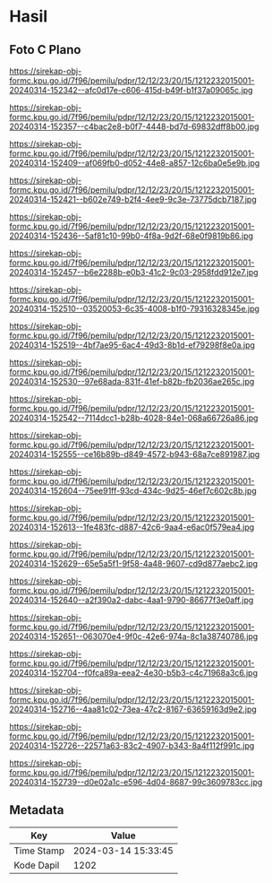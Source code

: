 # Hasil

## Foto C Plano

https://sirekap-obj-formc.kpu.go.id/7f96/pemilu/pdpr/12/12/23/20/15/1212232015001-20240314-152342--afc0d17e-c606-415d-b49f-b1f37a09065c.jpg

https://sirekap-obj-formc.kpu.go.id/7f96/pemilu/pdpr/12/12/23/20/15/1212232015001-20240314-152357--c4bac2e8-b0f7-4448-bd7d-69832dff8b00.jpg

https://sirekap-obj-formc.kpu.go.id/7f96/pemilu/pdpr/12/12/23/20/15/1212232015001-20240314-152409--af069fb0-d052-44e8-a857-12c6ba0e5e9b.jpg

https://sirekap-obj-formc.kpu.go.id/7f96/pemilu/pdpr/12/12/23/20/15/1212232015001-20240314-152421--b602e749-b2f4-4ee9-9c3e-73775dcb7187.jpg

https://sirekap-obj-formc.kpu.go.id/7f96/pemilu/pdpr/12/12/23/20/15/1212232015001-20240314-152436--5af81c10-99b0-4f8a-9d2f-68e0f9819b86.jpg

https://sirekap-obj-formc.kpu.go.id/7f96/pemilu/pdpr/12/12/23/20/15/1212232015001-20240314-152457--b6e2288b-e0b3-41c2-9c03-2958fdd912e7.jpg

https://sirekap-obj-formc.kpu.go.id/7f96/pemilu/pdpr/12/12/23/20/15/1212232015001-20240314-152510--03520053-6c35-4008-b1f0-79316328345e.jpg

https://sirekap-obj-formc.kpu.go.id/7f96/pemilu/pdpr/12/12/23/20/15/1212232015001-20240314-152519--4bf7ae95-6ac4-49d3-8b1d-ef79298f8e0a.jpg

https://sirekap-obj-formc.kpu.go.id/7f96/pemilu/pdpr/12/12/23/20/15/1212232015001-20240314-152530--97e68ada-831f-41ef-b82b-fb2036ae265c.jpg

https://sirekap-obj-formc.kpu.go.id/7f96/pemilu/pdpr/12/12/23/20/15/1212232015001-20240314-152542--7114dcc1-b28b-4028-84e1-068a66726a86.jpg

https://sirekap-obj-formc.kpu.go.id/7f96/pemilu/pdpr/12/12/23/20/15/1212232015001-20240314-152555--ce16b89b-d849-4572-b943-68a7ce891987.jpg

https://sirekap-obj-formc.kpu.go.id/7f96/pemilu/pdpr/12/12/23/20/15/1212232015001-20240314-152604--75ee91ff-93cd-434c-9d25-46ef7c602c8b.jpg

https://sirekap-obj-formc.kpu.go.id/7f96/pemilu/pdpr/12/12/23/20/15/1212232015001-20240314-152613--1fe483fc-d887-42c6-9aa4-e6ac0f579ea4.jpg

https://sirekap-obj-formc.kpu.go.id/7f96/pemilu/pdpr/12/12/23/20/15/1212232015001-20240314-152629--65e5a5f1-9f58-4a48-9607-cd9d877aebc2.jpg

https://sirekap-obj-formc.kpu.go.id/7f96/pemilu/pdpr/12/12/23/20/15/1212232015001-20240314-152640--a2f390a2-dabc-4aa1-9790-86677f3e0aff.jpg

https://sirekap-obj-formc.kpu.go.id/7f96/pemilu/pdpr/12/12/23/20/15/1212232015001-20240314-152651--063070e4-9f0c-42e6-974a-8c1a38740786.jpg

https://sirekap-obj-formc.kpu.go.id/7f96/pemilu/pdpr/12/12/23/20/15/1212232015001-20240314-152704--f0fca89a-eea2-4e30-b5b3-c4c71968a3c6.jpg

https://sirekap-obj-formc.kpu.go.id/7f96/pemilu/pdpr/12/12/23/20/15/1212232015001-20240314-152716--4aa81c02-73ea-47c2-8167-63659163d9e2.jpg

https://sirekap-obj-formc.kpu.go.id/7f96/pemilu/pdpr/12/12/23/20/15/1212232015001-20240314-152726--22571a63-83c2-4907-b343-8a4f112f991c.jpg

https://sirekap-obj-formc.kpu.go.id/7f96/pemilu/pdpr/12/12/23/20/15/1212232015001-20240314-152739--d0e02a1c-e596-4d04-8687-99c3609783cc.jpg


## Metadata

| Key        | Value               |
| ---------- | ------------------- |
| Time Stamp | 2024-03-14 15:33:45 |
| Kode Dapil | 1202                |



